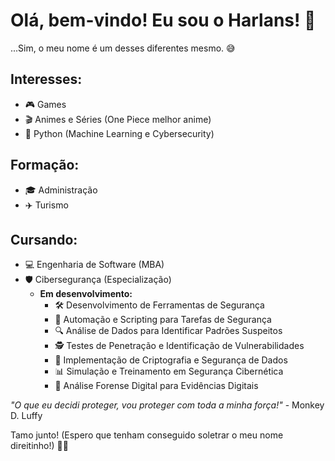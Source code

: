# Olá, bem-vindo! Eu sou o Harlans! 🧙

...Sim, o meu nome é um desses diferentes mesmo. 😅

## Interesses:

- 🎮 Games
- 🎬 Animes e Séries (One Piece melhor anime)
- 🐍 Python (Machine Learning e Cybersecurity)

## Formação:

- 🎓 Administração
- ✈️ Turismo

## Cursando:

- 💻 Engenharia de Software (MBA)
- 🛡️ Cibersegurança (Especialização)
  - **Em desenvolvimento:**
    - 🛠️ Desenvolvimento de Ferramentas de Segurança
    - 🤖 Automação e Scripting para Tarefas de Segurança
    - 🔍 Análise de Dados para Identificar Padrões Suspeitos
    - 🕵️ Testes de Penetração e Identificação de Vulnerabilidades
    - 🔐 Implementação de Criptografia e Segurança de Dados
    - 📊 Simulação e Treinamento em Segurança Cibernética
    - 📂 Análise Forense Digital para Evidências Digitais

*"O que eu decidi proteger, vou proteger com toda a minha força!"* - Monkey D. Luffy

Tamo junto! (Espero que tenham conseguido soletrar o meu nome direitinho!) 👊🏼
